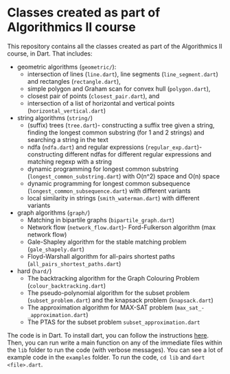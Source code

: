 # Classes created as part of Algorithmics II course

This repository contains all the classes created as part of the Algorithmics II course, in Dart. That includes:

- geometric algorithms (`geometric/`):
    * intersection of lines (`line.dart`), line segments (`line_segment.dart`) and rectangles (`rectangle.dart`),
    * simple polygon and Graham scan for convex hull (`polygon.dart`), 
    * closest pair of points (`closest_pair.dart`), and
    * intersection of a list of horizontal and vertical points (`horizontal_vertical.dart`)
- string algorithms (`string/`)
    * (suffix) trees (`tree.dart`)- constructing a suffix tree given a string, finding the longest common substring (for 1 and 2 strings) and searching a string in the text
    * ndfa (`ndfa.dart`) and regular expressions (`regular_exp.dart`)- constructing different ndfas for different regular expressions and matching regexp with a string
    * dynamic programming for longest common substring (`longest_common_substring.dart`) with O(n^2) space and O(n) space
    * dynamic programming for longest common subsequence (`longest_common_subsequence.dart`) with different variants
    * local similarity in strings (`smith_waterman.dart`) with different variants
- graph algorithms (`graph/`)
    * Matching in bipartile graphs (`bipartile_graph.dart`)
    * Network flow (`network_flow.dart`)- Ford-Fulkerson algorithm (max network flow)
    * Gale-Shapley algorithm for the stable matching problem (`gale_shapely.dart`) 
    * Floyd-Warshall algorithm for all-pairs shortest paths (`all_pairs_shortest_paths.dart`)
- hard (`hard/`)
    * The backtracking algorithm for the Graph Colouring Problem (`colour_backtracking.dart`)
    * The pseudo-polynomial algorithm for the subset problem (`subset_problem.dart`) and the knapsack problem (`knapsack.dart`)
    * The approximation algorithm for MAX-SAT problem (`max_sat_-_approximation.dart`)
    * The PTAS for the subset problem `subset_approximation.dart`

The code is in Dart. To install dart, you can follow the instructions [here](https://dart.dev/get-dart). Then, you can run write a main function on any of the immediate files within the `lib` folder to run the code (with verbose messages). You can see a lot of example code in the `examples` folder. To run the code, `cd lib` and `dart <file>.dart`.
